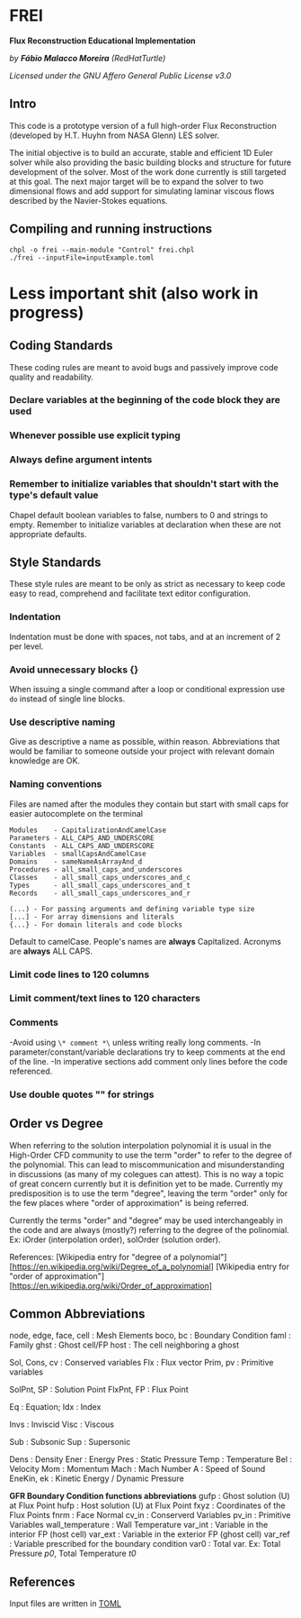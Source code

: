# FREI
**Flux Reconstruction Educational Implementation**

_by **Fábio Malacco Moreira** (RedHatTurtle)_

_Licensed under the GNU Affero General Public License v3.0_

## Intro
This code is a prototype version of a full high-order Flux Reconstruction (developed by H.T. Huyhn from NASA Glenn) LES
solver.

The initial objective is to build an accurate, stable and efficient 1D Euler solver while also providing the basic
building blocks and structure for future development of the solver. Most of the work done currently is still targeted at
this goal. The next major target will be to expand the solver to two dimensional flows and add support for simulating laminar
viscous flows described by the Navier-Stokes equations.

## Compiling and running instructions

```
chpl -o frei --main-module "Control" frei.chpl
./frei --inputFile=inputExample.toml
```

# Less important shit (also work in progress)



## Coding Standards
These coding rules are meant to avoid bugs and passively improve code quality and readability.

### Declare variables at the beginning of the code block they are used

### Whenever possible use explicit typing

### Always define argument intents

### Remember to initialize variables that shouldn't start with the type's default value
Chapel default boolean variables to false, numbers to 0 and strings to empty. Remember to initialize variables at
declaration when these are not appropriate defaults.



## Style Standards
These style rules are meant to be only as strict as necessary to keep code easy to read, comprehend and facilitate
text editor configuration.

### Indentation
Indentation must be done with spaces, not tabs, and at an increment of 2 per level.

### Avoid unnecessary blocks {}
When issuing a single command after a loop or conditional expression use `do` instead of single line blocks.

### Use descriptive naming
Give as descriptive a name as possible, within reason. Abbreviations that would be familiar to someone outside your
project with relevant domain knowledge are OK.

### Naming conventions
Files are named after the modules they contain but start with small caps for easier autocomplete on the terminal

```
Modules    - CapitalizationAndCamelCase
Parameters - ALL_CAPS_AND_UNDERSCORE
Constants  - ALL_CAPS_AND_UNDERSCORE
Variables  - smallCapsAndCamelCase
Domains    - sameNameAsArrayAnd_d
Procedures - all_small_caps_and_underscores
Classes    - all_small_caps_underscores_and_c
Types      - all_small_caps_underscores_and_t
Records    - all_small_caps_underscores_and_r
```

```
(...) - For passing arguments and defining variable type size
[...] - For array dimensions and literals
{...} - For domain literals and code blocks
```

Default to camelCase.
People's names are **always** Capitalized.
Acronyms are **always** ALL CAPS.

### Limit code lines to 120 columns

### Limit comment/text lines to 120 characters

### Comments
-Avoid using `\* comment *\` unless writing really long comments.
-In parameter/constant/variable declarations try to keep comments at the end of the line.
-In imperative sections add comment only lines before the code referenced.

### Use double quotes "" for strings

## Order vs Degree

When referring to the solution interpolation polynomial it is usual in the High-Order CFD community to use the term
"order" to refer to the degree of the polynomial. This can lead to miscommunication and misunderstanding in discussions
(as many of my colegues can attest). This is no way a topic of great concern currently but it is definition yet to be
made. Currently my predisposition is to use the term "degree", leaving the term "order" only for the few places where
"order of approximation" is being referred.

Currently the terms "order" and "degree" may be used interchangeably in the code and are always (mostly?) referring to
the degree of the polinomial. Ex: iOrder (interpolation order), solOrder (solution order).

References:
[Wikipedia entry for "degree of a polynomial"][https://en.wikipedia.org/wiki/Degree_of_a_polynomial]
[Wikipedia entry for "order of approximation"][https://en.wikipedia.org/wiki/Order_of_approximation]

## Common Abbreviations

node, edge, face, cell : Mesh Elements
boco, bc : Boundary Condition
faml : Family
ghst : Ghost cell/FP
host : The cell neighboring a ghost

Sol, Cons, cv : Conserved variables
Flx           : Flux vector
     Prim, pv : Primitive variables

SolPnt, SP : Solution Point
FlxPnt, FP : Flux Point

Eq : Equation;
Idx : Index

Invs : Inviscid
Visc : Viscous

Sub : Subsonic
Sup : Supersonic

Dens : Density
Ener : Energy
Pres : Static Pressure
Temp : Temperature
Bel  : Velocity
Mom  : Momentum
Mach : Mach Number
A    : Speed of Sound
EneKin, ek : Kinetic Energy / Dynamic Pressure


**GFR Boundary Condition functions abbreviations**
gufp : Ghost solution (U) at Flux Point
hufp : Host solution (U) at Flux Point
fxyz : Coordinates of the Flux Points
fnrm : Face Normal
cv_in : Conserverd Variables
pv_in : Primitive Variables
wall_temperature : Wall Temperature
var_int : Variable in the interior FP (host cell)
var_ext : Variable in the exterior FP (ghost cell)
var_ref : Variable prescribed for the boundary condition
var0    : Total var. Ex: Total Pressure *p0*, Total Temperature *t0*

## References

Input files are written in [TOML](https://toml.io/en/)
